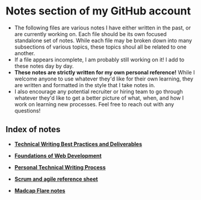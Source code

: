 # Notes section of my GitHub account
* The following files are various notes I have either written in the past, or are currently working on. Each file should be its own focused standalone set of notes. While each file may be broken down into many subsections of various topics, these topics shoul all be related to one another.
* If a file appears incomplete, I am probably still working on it! I add to these notes day by day.
* **These notes are strictly written for my own personal reference!** While I welcome anyone to use whatever they'd like for their own learning, they are written and formatted in the style that I take notes in.
* I also encourage any potential recruiter or hiring team to go through whatever they'd like to get a better picture of what, when, and how I work on learning new processes. Feel free to reach out with any questions!

## Index of notes
* **[Technical Writing Best Practices and Deliverables](https://github.com/saloset/Notes/blob/234e81c9684fde1b19a5b00e20b6bb5db2bb7177/TW%20Notes:%20Best%20Practices%20and%20Deliverables.md)**

* **[Foundations of Web Development](https://github.com/saloset/Notes/blob/c35f09b2b68df91279609b21b88f7607613a0d54/Web%20Development%20Foundations.md)**

* **[Personal Technical Writing Process](https://github.com/saloset/Notes/blob/cc0feed3df4bcbe988c591131491a526124f61d6/Personal%20tech%20writing%20process.md)**

* **[Scrum and agile reference sheet](https://github.com/saloset/Notes/blob/1e218341e09f8ee1a6fa5fbda959fa2b14eb8252/Scrum%20and%20Agile.md)**
* **[Madcap Flare notes](https://github.com/saloset/Notes/blob/main/MadcapFlare.md)**
